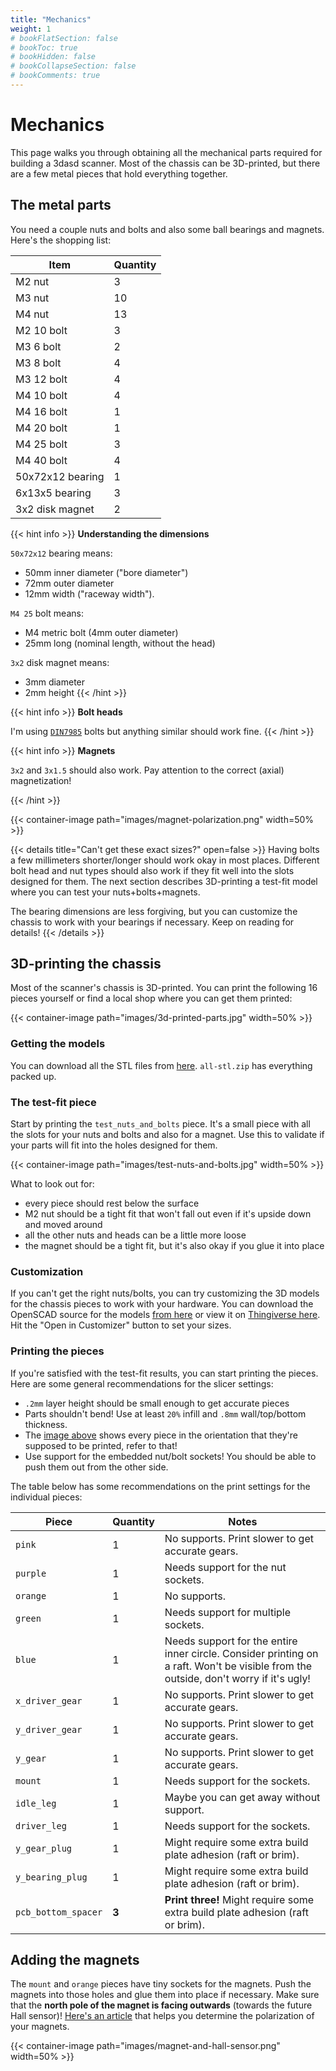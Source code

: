 ```yaml
---
title: "Mechanics"
weight: 1
# bookFlatSection: false
# bookToc: true
# bookHidden: false
# bookCollapseSection: false
# bookComments: true
---
```


# Mechanics

This page walks you through obtaining all the mechanical parts required for
building a 3dasd scanner. Most of the chassis can be 3D-printed, but there are
a few metal pieces that hold everything together.

## The metal parts

You need a couple nuts and bolts and also some ball bearings and magnets. Here's
the shopping list:

| Item              | Quantity |
|-------------------|------|
| M2 nut            | 3  |
| M3 nut            | 10 |
| M4 nut            | 13 |
| M2 10 bolt        | 3 |
| M3 6 bolt         | 2 |
| M3 8 bolt         | 4 |
| M3 12 bolt        | 4 |
| M4 10 bolt        | 4 |
| M4 16 bolt        | 1 |
| M4 20 bolt        | 1 |
| M4 25 bolt        | 3 |
| M4 40 bolt        | 4 |
| 50x72x12 bearing  | 1 |
| 6x13x5 bearing    | 3 |
| 3x2 disk magnet   | 2 |

{{< hint info >}}
**Understanding the dimensions**

`50x72x12` bearing means:
- 50mm inner diameter ("bore diameter")
- 72mm outer diameter
- 12mm width ("raceway width").

`M4 25` bolt means:
- M4 metric bolt (4mm outer diameter)
- 25mm long (nominal length, without the head)

`3x2` disk magnet means:
- 3mm diameter
- 2mm height
{{< /hint >}}

{{< hint info >}}
**Bolt heads**

I'm using [`DIN7985`](https://www.fasteners.eu/standards/DIN/7985/) bolts but
anything similar should work fine.
{{< /hint >}}

{{< hint info >}}
**Magnets**

`3x2` and `3x1.5` should also work. Pay attention to the correct (axial)
magnetization!

{{< /hint >}}

{{< container-image path="images/magnet-polarization.png" width=50% >}}

{{< details title="Can't get these exact sizes?" open=false >}}
Having bolts a few millimeters shorter/longer should work okay in most places.
Different bolt head and nut types should also work if they fit well into the
slots designed for them. The next section describes 3D-printing a test-fit
model where you can test your nuts+bolts+magnets.

The bearing dimensions are
less forgiving, but you can customize the chassis to work with your bearings
if necessary. Keep on reading for details!
{{< /details >}}

## 3D-printing the chassis

Most of the scanner's chassis is 3D-printed. You can print the following 16
pieces yourself or find a local shop where you can get them printed:

{{< container-image path="images/3d-printed-parts.jpg" width=50% >}}

### Getting the models

You can download all the STL files from
[here](https://github.com/3dasd/lidar-scad/releases/latest).
`all-stl.zip` has everything packed up.

### The test-fit piece

Start by printing the `test_nuts_and_bolts` piece. It's a small piece
with all the slots for your nuts and bolts and also for a magnet. Use this to
validate if your parts will fit into the holes designed for them.

{{< container-image path="images/test-nuts-and-bolts.jpg" width=50% >}}

What to look out for:
- every piece should rest below the surface
- M2 nut should be a tight fit that won't fall out even if it's upside down and
moved around
- all the other nuts and heads can be a little more loose
- the magnet should be a tight fit, but it's also okay if you glue it into place

### Customization

If you can't get the right nuts/bolts, you can try customizing the 3D models for
the chassis pieces to work with your hardware. You can download the OpenSCAD
source for the models
[from here](https://github.com/3dasd/lidar-scad/blob/master/scanner.scad)
or view it on
[Thingiverse here](https://www.thingiverse.com/thing:4870012). Hit the "Open in
Customizer" button to set your sizes.

### Printing the pieces

If you're satisfied with the test-fit results, you can start printing the
pieces. Here are some general recommendations for the slicer settings:
- `.2mm` layer height should be small enough to get accurate pieces
- Parts shouldn't bend! Use at least `20%` infill and `.8mm` wall/top/bottom
thickness.
- The [image above](/images/3d-printed-parts.jpg) shows every piece in the orientation that they're supposed
to be printed, refer to that!
- Use support for the embedded nut/bolt sockets! You should be able to push them
out from the other side.

The table below has some recommendations on the print settings for the
individual pieces:

| Piece               | Quantity | Notes |
|---------------------|----------|-------|
| `pink`              | 1        | No supports. Print slower to get accurate gears. |
| `purple`            | 1        | Needs support for the nut sockets. |
| `orange`            | 1        | No supports. |
| `green`             | 1        | Needs support for multiple sockets. |
| `blue`              | 1        | Needs support for the entire inner circle. Consider printing on a raft. Won't be visible from the outside, don't worry if it's ugly! |
| `x_driver_gear`     | 1        | No supports. Print slower to get accurate gears. |
| `y_driver_gear`     | 1        | No supports. Print slower to get accurate gears. |
| `y_gear`            | 1        | No supports. Print slower to get accurate gears. |
| `mount`             | 1        | Needs support for the sockets. |
| `idle_leg`          | 1        | Maybe you can get away without support. |
| `driver_leg`        | 1        | Needs support for the sockets. |
| `y_gear_plug`       | 1        | Might require some extra build plate adhesion (raft or brim). |
| `y_bearing_plug`    | 1        | Might require some extra build plate adhesion (raft or brim). |
| `pcb_bottom_spacer` | **3**    | **Print three!** Might require some extra build plate adhesion (raft or brim). |

## Adding the magnets

The `mount` and `orange` pieces have tiny sockets for the magnets. Push the
magnets into those holes and glue them into place if necessary. Make sure that
the **north pole of the magnet is facing outwards** (towards the future Hall
sensor)!
[Here's an article](https://www.stanfordmagnets.com/how-to-determine-north-and-south-pole-of-magnet.html)
that helps you determine the polarization of your magnets.

{{< container-image path="images/magnet-and-hall-sensor.png" width=50% >}}